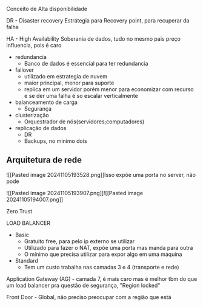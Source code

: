 

Conceito de Alta disponibilidade


DR - Disaster recovery
	Estrátegia para 
	Recovery point, para recuperar da falha


HA - High Availability
	Soberania de dados, tudo no mesmo pais
	preço influencia, pois é caro

 - redundancia
	 - Banco de dados é essencial para ter redundancia
 - failover
	 - utilizado em estrategia de nuvem
	 - maior principal, menor para suporte
	 - replica em um servidor porém menor para economizar com recurso e se der uma falha é so escalar verticalmente
 - balanceamento de carga
	 - Segurança
 - clusterização
	 - Orquestrador de nós(servidores;computadores)
 - replicação de dados
	 - DR
	 - Backups, no minimo dois 

## Arquitetura de rede

![[Pasted image 20241105193528.png]]Isso expõe uma porta no server, não pode


![[Pasted image 20241105193907.png]]![[Pasted image 20241105194007.png]]

Zero Trust


LOAD BALANCER
 - Basic
	 - Gratuito free, para pelo ip externo se utilizar
	 - Utilizado para fazer o NAT, expõe uma porta mas manda para outra
	 - O mínimo que precisa utilizar para expor algo em uma máquina
 - Standard
	 - Tem um custo
trabalha nas camadas 3 e 4 (transporte e rede)

Application Gateway (AG) -  camada 7, é mais caro mas é melhor tbm do que um load balancer pra questão de segurança, "Region locked"

Front Door - Global, não preciso preocupar com a região que está

